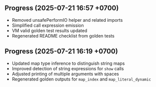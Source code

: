 ## Progress (2025-07-21 16:57 +0700)
- Removed unsafePerformIO helper and related imports
- Simplified call expression emission
- VM valid golden test results updated
- Regenerated README checklist from golden tests

## Progress (2025-07-21 16:19 +0700)
- Updated map type inference to distinguish string maps
- Improved detection of string expressions for `show` calls
- Adjusted printing of multiple arguments with spaces
- Regenerated golden outputs for `map_index` and `map_literal_dynamic`
